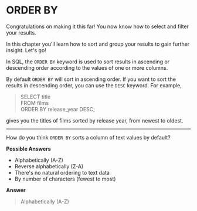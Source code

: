 # ORDER BY

Congratulations on making it this far! You now know how to select and filter your results.

In this chapter you'll learn how to sort and group your results to gain further insight. Let's go!

In SQL, the `ORDER BY` keyword is used to sort results in ascending or descending order according to the values of one or more columns.

By default `ORDER BY` will sort in ascending order. If you want to sort the results in descending order, you can use the `DESC` keyword. For example,

> SELECT title\
> FROM films\
> ORDER BY release_year DESC;

gives you the titles of films sorted by release year, from newest to oldest.

<hr>

How do you think `ORDER BY` sorts a column of text values by default?

**Possible Answers**
* Alphabetically (A-Z)
* Reverse alphabetically (Z-A)
* There's no natural ordering to text data
* By number of characters (fewest to most)

**Answer**
> Alphabetically (A-Z)